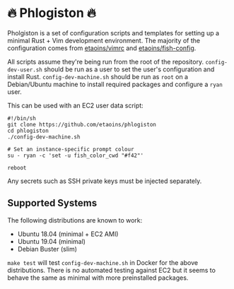 # 🔥 Phlogiston 🔥

Pholgiston is a set of configuration scripts and templates for setting up a minimal Rust + Vim development environment.
The majority of the configuration comes from [etaoins/vimrc](https://github.com/etaoins/vimrc) and [etaoins/fish-config](https://github.com/etaoins/fish-config).

All scripts assume they're being run from the root of the repository.
`config-dev-user.sh` should be run as a user to set the user's configuration and install Rust.
`config-dev-machine.sh` should be run as `root` on a Debian/Ubuntu machine to install required packages and configure a `ryan` user.

This can be used with an EC2 user data script:

```shell
#!/bin/sh
git clone https://github.com/etaoins/phlogiston
cd phlogiston
./config-dev-machine.sh

# Set an instance-specific prompt colour
su - ryan -c 'set -u fish_color_cwd "#f42"'

reboot
```

Any secrets such as SSH private keys must be injected separately.

## Supported Systems

The following distributions are known to work:

- Ubuntu 18.04 (minimal + EC2 AMI)
- Ubuntu 19.04 (minimal)
- Debian Buster (slim)

`make test` will test `config-dev-machine.sh` in Docker for the above distributions.
There is no automated testing against EC2 but it seems to behave the same as minimal with more preinstalled packages. 
